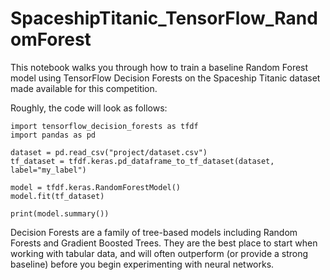 # SpaceshipTitanic_TensorFlow_RandomForest

This notebook walks you through how to train a baseline Random Forest model using TensorFlow Decision Forests on the Spaceship Titanic dataset made available for this competition.

Roughly, the code will look as follows:

```
import tensorflow_decision_forests as tfdf
import pandas as pd

dataset = pd.read_csv("project/dataset.csv")
tf_dataset = tfdf.keras.pd_dataframe_to_tf_dataset(dataset, label="my_label")

model = tfdf.keras.RandomForestModel()
model.fit(tf_dataset)

print(model.summary())
```

Decision Forests are a family of tree-based models including Random Forests and Gradient Boosted Trees. They are the best place to start when working with tabular data, and will often outperform (or provide a strong baseline) before you begin experimenting with neural networks.

